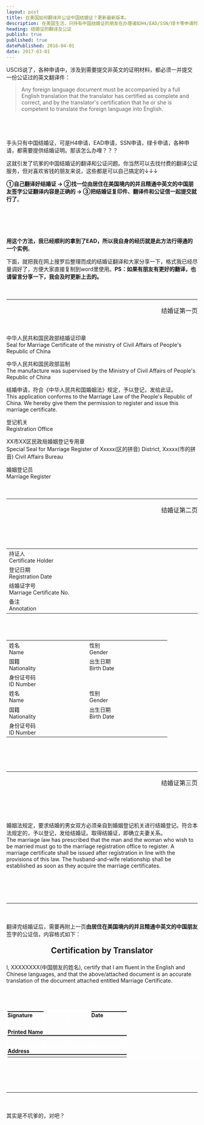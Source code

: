 ```yaml
---
layout: post
title: 在美国如何翻译并公证中国结婚证？更新最新版本。
description: 在美国生活，只持有中国结婚证的朋友在办理诸如H4/EAD/SSN/绿卡等申请时，需要提交婚姻证明材料改怎么办呢？其实很简单，只需要自己翻译结婚证再找一位中国朋友签字公证即可。这片文章就是分享结婚证上内容的翻译，以及公证信的内容及格式。
heading: 结婚证的翻译及公证
publish: true
published: true
datePublished: 2016-04-01
date: 2017-03-01
---
```


<span class="dropcap">U</span>SCIS说了，各种申请中，涉及到需要提交非英文的证明材料，都必须一并提交一份公证过的英文翻译件：

<blockquote>
Any foreign language document must be accompanied by a full English translation that the translator has certified as complete and correct, and by the translator's certification that he or she is competent to translate the foreign language into English.
</blockquote>

<p style="margin-bottom:70px"></p>

手头只有中国结婚证，可是H4申请，EAD申请，SSN申请，绿卡申请，各种申请，都需要提供结婚证明。那该怎么办哩？？？

这就引发了坑爹的中国结婚证的翻译和公证问题。你当然可以去找付费的翻译公证服务，但对喜欢省钱的朋友来说，这些都是可以自己搞定的↓↓↓

**①自己翻译好结婚证 → ②找一位由居住在美国境内的并且精通中英文的中国朋友签字公证翻译内容是正确的 → ③把结婚证复印件、翻译件和公证信一起提交就行了**。

<p style="margin-bottom:90px"></p>

**用这个方法，我已经顺利的拿到了EAD，所以我自身的经历就是此方法行得通的一个实例**。

下面，就把我在网上搜罗后整理而成的结婚证翻译和大家分享一下，格式我已经尽量调好了，方便大家直接复制到word里使用。**PS：如果有朋友有更好的翻译，也请留言分享一下，我会及时更新上去的。**

<p style="margin-bottom:50px"></p>

***

<p style="margin-bottom:50px;text-align:right;font-size:medium">结婚证第一页</p>

中华人民共和国民政部结婚证印章<br>
Seal for Marriage Certificate of the ministry of Civil Affairs of People's Republic of China

中华人民共和国民政部监制<br>
The manufacture was supervised by the Ministry of Civil Affairs of People's Republic of China

结婚申请，符合《中华人民共和国婚姻法》规定，予以登记，发给此证。<br>
This application conforms to the Marriage Law of the People's Republic of China. We hereby give them the permission to register and issue this marriage certificate.

登记机关<br>
Registration Office

XX市XX区民政局婚姻登记专用章<br>
Special Seal for Marriage Register of Xxxxx(区的拼音) District, Xxxxx(市的拼音) Civil Affairs Bureau

婚姻登记员<br>
Marriage Register

<p style="margin-bottom:50px;"></p>

***

<p style="margin-bottom:90px;text-align:right;font-size:medium">结婚证第二页</p>

<table style="font-size:100%">
<tbody>
<tr>
<td width="30%">
持证人<br>
Certificate Holder
</td>
</tr>
<tr>
<td>
登记日期<br>
Registration Date
</td>
</tr>
<tr>
<td>
结婚证字号<br>
Marriage Certificate No.
</td>
</tr>
<tr>
<td>
备注<br>
Annotation
</td>
</tr>
</tbody>
</table>

<p style="margin-bottom:70px"></p>

<table style="font-size:100%">
<tbody>
<tr>
<td width="20%">
姓名<br>
Name
</td>
<td width="20%">
性别<br>
Gender
</td>
</tr>
<tr>
<td>
国籍<br>
Nationality
</td>
<td>
出生日期<br>
Birth Date
</td>
</tr>
<tr>
<td>
身份证号码<br>
ID Number
</td>
<td>
</td>
</tr>
<tr>
<td>
姓名<br>
Name
</td>
<td>
性别<br>
Gender
</td>
</tr>
<tr>
<td>
国籍<br>
Nationality
</td>
<td>
出生日期<br>
Birth Date
</td>
</tr>
<tr>
<td>
身份证号码<br>
ID Number
</td>
<td>
</td>
</tr>
</tbody>
</table>

<p style="margin-bottom:90px"></p>

***

<p style="margin-bottom:90px;text-align:right;font-size:medium">结婚证第三页</p>

婚姻法规定，要求结婚的男女双方必须亲自到婚姻登记机关进行结婚登记。符合本法规定的，予以登记，发给结婚证。取得结婚证，即确立夫妻关系。<br>
The marriage law has prescribed that the man and the woman who wish to be married must go to the marriage registration office to register. A marriage certificate shall be issued after registration in line with the provisions of this law. The husband-and-wife relationship shall be established as soon as they acquire the marriage certificates.

<p style="margin-bottom:90px"></p>

***

<p style="margin-bottom:50px"></p>

翻译完结婚证后，需要再附上一页**由居住在美国境内的并且精通中英文的中国朋友**签字的公证信，内容格式如下：

<p style="text-align:center;font-size:150%"><strong>Certification by Translator</strong></p>
<p>I, XXXXXXXX(中国朋友的姓名), certify that I am fluent in the English and Chinese languages, and that the above/attached document is an accurate translation of the document attached entitled Marriage Certificate.</p>

<p style="margin-bottom:70px"></p>

<table style="border:2px solid white;font-size:100%">
<tbody>
<tr>
<td style="border-top:2px solid;padding:0px" width="30%">
<strong>Signature</strong>
</td>
<td style="border:2px solid white">
</td>
<td style="border:2px solid white">
</td>
<td style="border-top:2px solid;padding:0px" width="30%">
<strong>Date</strong>
</td>
</tr>
<tr>
<td style="border:2px solid white">
<br>
</td>
<td style="border:2px solid white">
</td>
<td style="border:2px solid white">
</td>
<td style="border:2px solid white">
</td>
</tr>
<tr>
<td style="border:1px solid white;padding:0px">
<strong>Printed Name</strong>
</td>
<td style="border:1px solid white">
</td>
<td style="border:1px solid white">
</td>
<td style="border:1px solid white">
</td>
</tr>
<tr>
<td style="border-top:2px solid">
</td>
<td style="border-top:2px solid">
</td>
<td style="border-top:2px solid">
</td>
<td style="border-top:2px solid">
</td>
</tr>
<tr>
<td style="border:2px solid white">
<br>
</td>
<td style="border:2px solid white">
</td>
<td style="border:2px solid white">
</td>
<td style="border:2px solid white">
</td>
</tr>
<tr>
<td style="border:1px solid white;padding:0px">
<strong>Address</strong>
</td>
<td style="border:1px solid white">
</td>
<td style="border:1px solid white">
</td>
<td style="border:1px solid white">
</td>
</tr>
<tr>
<td style="border-top:2px solid">
</td>
<td style="border-top:2px solid">
</td>
<td style="border-top:2px solid">
</td>
<td style="border-top:2px solid">
</td>
</tr>
</tbody>
</table>


<p style="margin-bottom:90px"></p>

***

<p style="margin-bottom:50px"></p>

其实是不坑爹的，对吧？

<p style="margin-bottom:70px"></p>
